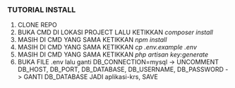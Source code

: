 ### TUTORIAL INSTALL
1. CLONE REPO
2. BUKA CMD DI LOKASI PROJECT LALU KETIKKAN _composer install_
3. MASIH DI CMD YANG SAMA KETIKKAN _npm install_
4. MASIH DI CMD YANG SAMA KETIKKAN _cp .env.example .env_
5. MASIH DI CMD YANG SAMA KETIKKAN _php artisan key:generate_
6. BUKA FILE .env lalu ganti DB_CONNECTION=mysql
    -> UNCOMMENT DB_HOST, DB_PORT, DB_DATABASE, DB_USERNAME, DB_PASSWORD 
    -> GANTI DB_DATABASE JADI aplikasi-krs, SAVE
